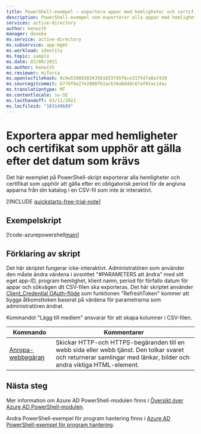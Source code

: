 ```yaml
---
title: PowerShell-exempel – exportera appar med hemligheter och certifikat som upphör att gälla efter det datum som krävs i Azure Active Directory klient organisationen.
description: PowerShell-exempel som exporterar alla appar med hemligheter och certifikat som upphör att gälla efter det datum som anges för de angivna apparna i Azure Active Directory klient organisationen.
services: active-directory
author: kenwith
manager: daveba
ms.service: active-directory
ms.subservice: app-mgmt
ms.workload: identity
ms.topic: sample
ms.date: 03/09/2021
ms.author: kenwith
ms.reviewer: mifarca
ms.openlocfilehash: 9c0e5508830343561833785fbce31f547a8a7428
ms.sourcegitcommit: 6776f0a27e2000fb1acb34a8dddc67af01ac14ac
ms.translationtype: MT
ms.contentlocale: sv-SE
ms.lasthandoff: 03/11/2021
ms.locfileid: "103149689"
---
```

# <a name="export-apps-with-secrets-and-certificates-expiring-beyond-the-required-date"></a>Exportera appar med hemligheter och certifikat som upphör att gälla efter det datum som krävs

Det här exemplet på PowerShell-skript exporterar alla hemligheter och certifikat som upphör att gälla efter en obligatorisk period för de angivna apparna från din katalog i en CSV-fil som inte är interaktivt.

[!INCLUDE [quickstarts-free-trial-note](../../../../includes/quickstarts-free-trial-note.md)]

## <a name="sample-script"></a>Exempelskript

[!code-azurepowershell[main](~/powershell_scripts/application-management/export-apps-with-secrets-beyond-required.ps1 "Exports all apps with secrets and certificates expiring beyond the required date for the specified apps in your directory.")]

## <a name="script-explanation"></a>Förklaring av skript

Det här skriptet fungerar icke-interaktivt. Administratören som använder den måste ändra värdena i avsnittet "#PARAMETERS att ändra" med sitt eget app-ID, program hemlighet, klient namn, period för förfallo datum för appar och sökvägen dit CSV-filen ska exporteras.
Det här skriptet använder [Client_Credential OAuth-flöde](../../develop/v2-oauth2-client-creds-grant-flow.md) som funktionen "RefreshToken" kommer att bygga åtkomsttoken baserat på värdena för parametrarna som administratören ändrat.

Kommandot "Lägg till medlem" ansvarar för att skapa kolumner i CSV-filen.

| Kommando | Kommentarer |
|---|---|
| [Anropa-webbegäran](/powershell/module/microsoft.powershell.utility/invoke-webrequest?view=powershell-7.1) | Skickar HTTP-och HTTPS-begäranden till en webb sida eller webb tjänst. Den tolkar svaret och returnerar samlingar med länkar, bilder och andra viktiga HTML-element. |

## <a name="next-steps"></a>Nästa steg

Mer information om Azure AD PowerShell-modulen finns i [Översikt över Azure AD PowerShell-modulen](/powershell/azure/active-directory/overview).

Andra PowerShell-exempel för program hantering finns i [Azure AD PowerShell-exempel för program hantering](../app-management-powershell-samples.md).
